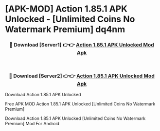 # [APK-MOD] Action 1.85.1 APK Unlocked - [Unlimited Coins No Watermark Premium] dq4nm



<div align="center">
<h3>🔴 Download [Server1] 👉👉 <a href="https://momento.my/?title=Action_1.85.1_APK_Unlocked">Action 1.85.1 APK Unlocked Mod Apk</a></h3><br>

<h3>🔴 Download [Server2] 👉👉 <a href="https://momento.my/?title=Action_1.85.1_APK_Unlocked">Action 1.85.1 APK Unlocked Mod Apk</a></h3>
</div>



Download Action 1.85.1 APK Unlocked 

Free APK MOD Action 1.85.1 APK Unlocked [Unlimited Coins No Watermark Premium]

Download Action 1.85.1 APK Unlocked [Unlimited Coins No Watermark Premium] Mod For Android
